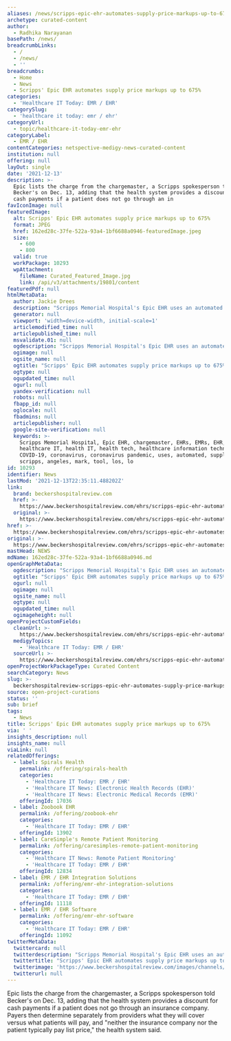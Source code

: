 ```yaml
---
aliases: /news/scripps-epic-ehr-automates-supply-price-markups-up-to-675
archetype: curated-content
author:
  - Radhika Narayanan
basePath: /news/
breadcrumbLinks:
  - /
  - /news/
  - ''
breadcrumbs:
  - Home
  - News
  - Scripps' Epic EHR automates supply price markups up to 675%
categories:
  - 'Healthcare IT Today: EMR / EHR'
categorySlug:
  - 'healthcare it today: emr / ehr'
categoryUrl:
  - topic/healthcare-it-today-emr-ehr
categoryLabel:
  - EMR / EHR
contentCategories: netspective-medigy-news-curated-content
institution: null
offering: null
layOut: single
date: '2021-12-13'
description: >-
  Epic lists the charge from the chargemaster, a Scripps spokesperson told
  Becker's on Dec. 13, adding that the health system provides a discount for
  cash payments if a patient does not go through an in
favIconImage: null
featuredImage:
  alt: Scripps' Epic EHR automates supply price markups up to 675%
  format: JPEG
  href: 162ed28c-37fe-522a-93a4-1bf6688a0946-featuredImage.jpeg
  size:
    - 600
    - 800
  valid: true
  workPackage: 10293
  wpAttachment:
    fileName: Curated_Featured_Image.jpg
    link: /api/v3/attachments/19801/content
featuredPdf: null
htmlMetaData:
  author: Jackie Drees
  description: "Scripps Memorial Hospital's Epic EHR uses an automated tool to mark up prices of supplies between 575 and 675 percent in real time within the EHR, The Los Angeles Times reported Dec. 10.\_"
  generator: null
  viewport: 'width=device-width, initial-scale=1'
  articlemodified_time: null
  articlepublished_time: null
  msvalidate.01: null
  ogdescription: "Scripps Memorial Hospital's Epic EHR uses an automated tool to mark up prices of supplies between 575 and 675 percent in real time within the EHR, The Los Angeles Times reported Dec. 10.\_"
  ogimage: null
  ogsite_name: null
  ogtitle: "Scripps' Epic EHR automates supply price markups up to 675%\_"
  ogtype: null
  ogupdated_time: null
  ogurl: null
  yandex-verification: null
  robots: null
  fbapp_id: null
  oglocale: null
  fbadmins: null
  articlepublisher: null
  google-site-verification: null
  keywords: >-
    Scripps Memorial Hospital, Epic EHR, chargemaster, EHRs, EMRs, EHR, EMR,
    healthcare IT, health IT, health tech, healthcare information technology,
    COVID-19, coronavirus, coronavirus pandemic, uses, automated, supplies,
    scripps, angeles, mark, tool, los, lo
id: 10293
identifier: News
lastMod: '2021-12-13T22:35:11.488202Z'
link:
  brand: beckershospitalreview.com
  href: >-
    https://www.beckershospitalreview.com/ehrs/scripps-epic-ehr-automates-supply-price-markups-up-to-675.html
  original: >-
    https://www.beckershospitalreview.com/ehrs/scripps-epic-ehr-automates-supply-price-markups-up-to-675.html
href: >-
  https://www.beckershospitalreview.com/ehrs/scripps-epic-ehr-automates-supply-price-markups-up-to-675.html
original: >-
  https://www.beckershospitalreview.com/ehrs/scripps-epic-ehr-automates-supply-price-markups-up-to-675.html
mastHead: NEWS
mdName: 162ed28c-37fe-522a-93a4-1bf6688a0946.md
openGraphMetaData:
  ogdescription: "Scripps Memorial Hospital's Epic EHR uses an automated tool to mark up prices of supplies between 575 and 675 percent in real time within the EHR, The Los Angeles Times reported Dec. 10.\_"
  ogtitle: "Scripps' Epic EHR automates supply price markups up to 675%\_"
  ogurl: null
  ogimage: null
  ogsite_name: null
  ogtype: null
  ogupdated_time: null
  ogimageheight: null
openProjectCustomFields:
  cleanUrl: >-
    https://www.beckershospitalreview.com/ehrs/scripps-epic-ehr-automates-supply-price-markups-up-to-675.html
  medigyTopics:
    - 'Healthcare IT Today: EMR / EHR'
  sourceUrl: >-
    https://www.beckershospitalreview.com/ehrs/scripps-epic-ehr-automates-supply-price-markups-up-to-675.html
openProjectWorkPackageType: Curated Content
searchCategory: News
slug: >-
  beckershospitalreview-scripps-epic-ehr-automates-supply-price-markups-up-to-675
source: open-project-curations
status: ''
sub: brief
tags:
  - News
title: Scripps' Epic EHR automates supply price markups up to 675%
via: ' '
insights_description: null
insights_name: null
viaLink: null
relatedOfferings:
  - label: Spirals Health
    permalink: /offering/spirals-health
    categories:
      - 'Healthcare IT Today: EMR / EHR'
      - 'Healthcare IT News: Electronic Health Records (EHR)'
      - 'Healthcare IT News: Electronic Medical Records (EMR)'
    offeringId: 17036
  - label: Zoobook EHR
    permalink: /offering/zoobook-ehr
    categories:
      - 'Healthcare IT Today: EMR / EHR'
    offeringId: 13902
  - label: CareSimple's Remote Patient Monitoring
    permalink: /offering/caresimples-remote-patient-monitoring
    categories:
      - 'Healthcare IT News: Remote Patient Monitoring'
      - 'Healthcare IT Today: EMR / EHR'
    offeringId: 12834
  - label: EMR / EHR Integration Solutions
    permalink: /offering/emr-ehr-integration-solutions
    categories:
      - 'Healthcare IT Today: EMR / EHR'
    offeringId: 11118
  - label: EMR / EHR Software
    permalink: /offering/emr-ehr-software
    categories:
      - 'Healthcare IT Today: EMR / EHR'
    offeringId: 11092
twitterMetaData:
  twittercard: null
  twitterdescription: "Scripps Memorial Hospital's Epic EHR uses an automated tool to mark up prices of supplies between 575 and 675 percent in real time within the EHR, The Los Angeles Times reported Dec. 10.\_"
  twittertitle: "Scripps' Epic EHR automates supply price markups up to 675%\_"
  twitterimage: 'https://www.beckershospitalreview.com/images/channels/ehrs/7.jpg'
  twitterurl: null
---
```

<p>Epic lists the charge from the chargemaster, a Scripps spokesperson told Becker's on Dec. 13, adding that the health system provides a discount for cash payments if a patient does not go through an insurance company.
Payers then determine separately from providers what they will cover versus what patients will pay, and "neither the insurance company nor the patient typically pay list price," the health system said.</p>